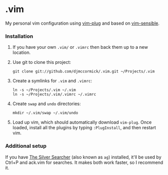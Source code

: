 # .vim

My personal vim configuration using [vim-plug](https://github.com/junegunn/vim-plug) and based on [vim-sensible](https://github.com/tpope/vim-sensible).

### Installation

1. If you have your own `.vim/` or `.vimrc` then back them up to a new location.

1. Use git to clone this project:
   ```shell
   git clone git://github.com/djmccormick/.vim.git ~/Projects/.vim
   ```

1. Create a symlinks for `.vim` and `.vimrc`:
   ```shell
   ln -s ~/Projects/.vim ~/.vim
   ln -s ~/Projects/.vim/.vimrc ~/.vimrc
   ```

1. Create `swap` and `undo` directories:
   ```shell
   mkdir ~/.vim/swap ~/.vim/undo
   ```

1. Load up vim, which should automatically download `vim-plug`. Once loaded, install all the plugins by typing `:PlugInstall`, and then restart vim.

### Additional setup

If you have [The Silver Searcher](ggreer/the_silver_searcher) (also known as `ag`) installed, it'll be used by Ctrl+P and ack.vim for searches. It makes both work faster, so I recommend it.
